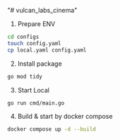 "# vulcan_labs_cinema" 

1. Prepare ENV
```bash
cd configs
touch config.yaml
cp local.yaml config.yaml
```

2. Install package
```bash
go mod tidy
```


3. Start Local
```bash
go run cmd/main.go
```

4. Build & start by docker compose
```bash
docker compose up -d --build
```